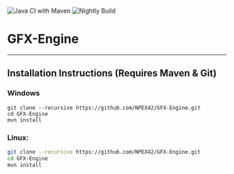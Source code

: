 ![Java CI with Maven](https://github.com/NPEX42/GFX-Engine/workflows/Java%20CI%20with%20Maven/badge.svg)
![Nightly Build](https://github.com/NPEX42/GFX-Engine/workflows/Nightly%20Build/badge.svg?event=schedule)

# GFX-Engine

-----

## Installation Instructions (Requires Maven & Git)

### Windows 

```CMD
git clone --recursive https://github.com/NPEX42/GFX-Engine.git
cd GFX-Engine
mvn install
```
### Linux:

```Bash
git clone --recursive https://github.com/NPEX42/GFX-Engine.git
cd GFX-Engine
mvn install
```

